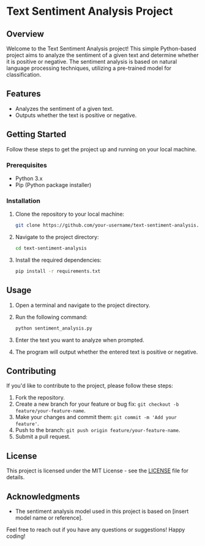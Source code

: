 # Text Sentiment Analysis Project

## Overview

Welcome to the Text Sentiment Analysis project! This simple Python-based project aims to analyze the sentiment of a given text and determine whether it is positive or negative. The sentiment analysis is based on natural language processing techniques, utilizing a pre-trained model for classification.

## Features

- Analyzes the sentiment of a given text.
- Outputs whether the text is positive or negative.

## Getting Started

Follow these steps to get the project up and running on your local machine.

### Prerequisites

- Python 3.x
- Pip (Python package installer)

### Installation

1. Clone the repository to your local machine:

    ```bash
    git clone https://github.com/your-username/text-sentiment-analysis.git
    ```

2. Navigate to the project directory:

    ```bash
    cd text-sentiment-analysis
    ```

3. Install the required dependencies:

    ```bash
    pip install -r requirements.txt
    ```

## Usage

1. Open a terminal and navigate to the project directory.
2. Run the following command:

    ```bash
    python sentiment_analysis.py
    ```

3. Enter the text you want to analyze when prompted.

4. The program will output whether the entered text is positive or negative.

## Contributing

If you'd like to contribute to the project, please follow these steps:

1. Fork the repository.
2. Create a new branch for your feature or bug fix: `git checkout -b feature/your-feature-name`.
3. Make your changes and commit them: `git commit -m 'Add your feature'`.
4. Push to the branch: `git push origin feature/your-feature-name`.
5. Submit a pull request.

## License

This project is licensed under the MIT License - see the [LICENSE](LICENSE) file for details.

## Acknowledgments

- The sentiment analysis model used in this project is based on [insert model name or reference].

Feel free to reach out if you have any questions or suggestions! Happy coding!
